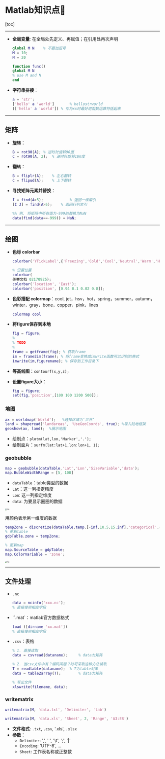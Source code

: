 # Matlab知识点🧀️

[toc]

------



- **全局变量**: 在全局处先定义、再赋值；在引用处再次声明

  ```matlab
  global M N	% 不要加逗号
  M = 10;
  N = 20
  
  function func()
  global M N
  % use M and N
  end
  ```

- **字符串拼接**：

  ```matlab
  a = 'str';
  ['hello' a 'world']		% hellostrworld
  (['hello' a 'world'])	% 作为xx时最好用函数运算符括起来
  ```

  

------

## 矩阵

- **旋转**：

  ```matlab
  B = rot90(A);	% 逆时针旋转90度
  C = rot90(A, 2);	% 逆时针旋转180度
  ```

- **翻转**：

  ```matlab
  B = fliplr(A);	% 左右翻转
  C = flipud(A);	% 上下翻转
  ```

- **寻找矩阵元素并替换**：

  ```matlab
  I = find(A>5);			% 返回一维索引
  [I J] = find(A>5);	% 返回行列索引
  
  %% 例. 将矩阵中所有值为-999的替换为NaN
  data(find(data==-999)) = NaN;
  ```



------

## 绘图

- **色标 colorbar**

  ```matlab
  colorbar('YTickLabel',{'Freezing','Cold','Cool','Neutral','Warm','Hot','Burning','Nuclear'});		% 设置色标的刻度名字
  
  % 设置位置
  colorbar(
  美赛文档 02170925);
  colorbar('location', 'East');
  colorbar('position', [0.94 0.1 0.02 0.8]);
  ```

- **色彩搭配 colormap**：cool, jet，hsv，hot，spring，summer，autumn，winter，gray，bone，copper，pink，lines

  ```matlab
  colormap cool
  ```

- **将figure保存到本地**

  ```matlab
  fig = figure;
  %
  % TODO
  %
  frame = getframe(fig); % 获取frame
  im = frame2im(frame); % 将frame变换成imwrite函数可以识别的格式
  imwrite(im,figurename); % 保存到工作目录下
  
  ```

- **等高线图**：`contourf(x,y,z);`

- **设置figure大小**：

  ```matlab
  fig = figure;
  set(fig,'position',[100 100 1200 500]);
  ```

  



### 地图

```matlab
ax = worldmap('World');   %选择区域为‘世界’
land = shaperead('landareas', 'UseGeoCoords', true); %导入陆地框架
geoshow(ax, land);	%展示地图
```

- 绘制点：`plotm(lat,lon,'Marker','.');`
- 绘制面片：`surfm(lat:lat+1,lon:lon+1, 1);`

### geobubble

```matlab
map = geobubble(dataTable,'Lat','Lon','SizeVariable','data');
map.BubbleWidthRange = [5, 100]
```

- `dataTable`：table类型的数据
- `Lat`：这一列指定精度
- `Lon`: 这一列指定维度
- `data`: 为要显示圈圈的数据

<img src="https://pic3.zhimg.com/80/v2-e90b6b661abe87fe10dd135e20e7642a_hd.jpg" alt="img" style="zoom:33%;" />

用颜色表示另一维度的数据

```matlab
tempZone = discretize(dataTable.temp,[-inf,10.5,15,inf],'categorical',{'cold','normal','hot'});
% 更新table
gdpTable.zone = tempZone;

% 更新map
map.SourceTable = gdpTable;
map.ColorVariable = 'zone';
```

<img src="https://pic1.zhimg.com/80/v2-9830985f942fbff261eb14a9af2c755c_hd.jpg" alt="img" style="zoom:33%;" />

------

## 文件处理

- `.nc`

  ```matlab
  data = ncinfo('xxx.nc');
  % 直接使用相应字段
  ```

- ``.mat`：matlab官方数据格式

  ```matlab
  load ([dirname 'xx.mat'])
  % 直接使用相应字段
  ```

- `.csv`：表格

  ```matlab
  % 1. 直接读取
  data = csvread(dataname);		% data为矩阵
  
  % 2. 当csv文件中有？编码问题？时可采取这种方法读取
  T = readtable(dataname);	% T为table对象
  data = table2array(T);		% data为矩阵
  
  % 写出文件
  xlswrite(filename, data);
  ```


### writematrix


```matlab
writematrix(M, 'data.txt', 'Delimiter', 'tab')

writematrix(M, 'data.xls', 'Sheet', 2, 'Range', 'A3:E8')
```

- **文件格式**: `.txt`, `.csv`, '.xls', `.xlsx`
- **参数**：
  - `Delimiter`: ',', ' ', '\t', ';', '|'
  - `Encoding`: 'UTF-8', ...
  - `Sheet`: 工作表名称或正整数

